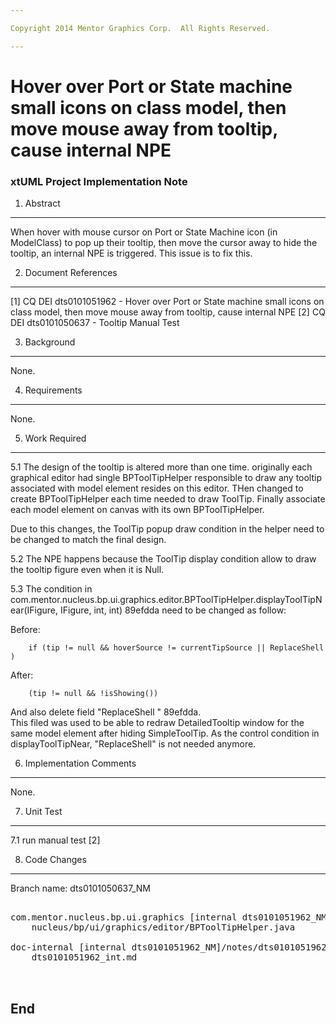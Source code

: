 ```yaml
---

Copyright 2014 Mentor Graphics Corp.  All Rights Reserved.

---
```


# Hover over Port or  State machine small icons on class model, then move mouse away from tooltip, cause internal NPE
### xtUML Project Implementation Note

1. Abstract
-----------
  When hover with mouse cursor on Port or State Machine icon (in ModelClass) to
 pop up their tooltip, then move the cursor away to hide the tooltip, an 
 internal NPE is triggered. This issue is to fix this.


2. Document References
----------------------
[1] CQ DEI dts0101051962 - Hover over Port or  State machine small icons on 
		class model, then move mouse away from tooltip, cause internal NPE
[2] CQ DEI  dts0101050637 - Tooltip Manual Test  

3. Background
-------------
None.

4. Requirements
---------------
None.

5. Work Required
----------------
5.1 The design of the tooltip is altered more than one time. originally each
    graphical editor had single BPToolTipHelper responsible to draw any tooltip
    associated with model element resides on this editor. THen changed to
    create BPToolTipHelper each time needed to draw ToolTip. Finally associate
    each model element on canvas with its own BPToolTipHelper.  
    
Due to this changes, the ToolTip popup draw condition in the helper 
    need to be changed to match the final design.
    
5.2 The NPE happens because the ToolTip display condition allow to draw the 
	tooltip figure even when it is Null.
    
5.3 The condition in com.mentor.nucleus.bp.ui.graphics.editor.BPToolTipHelper.displayToolTipNear(IFigure, IFigure, int, int) 89efdda
	need to be changed as follow: 

Before:  
```
	if (tip != null && hoverSource != currentTipSource || ReplaceShell )  
```
After:  
```
	(tip != null && !isShowing())  
```

And also delete field "ReplaceShell " 89efdda.  
This filed was used to be able to redraw DetailedTooltip window for the 
same model element after hiding SimpleToolTip. As the control condition in
displayToolTipNear, "ReplaceShell" is not needed anymore.
 

6. Implementation Comments
--------------------------
None.

7. Unit Test
------------
7.1 run manual test [2]

8. Code Changes
---------------
Branch name: dts0101050637_NM

<pre>

com.mentor.nucleus.bp.ui.graphics [internal dts0101051962_NM]/src/com/mentor/
    nucleus/bp/ui/graphics/editor/BPToolTipHelper.java

doc-internal [internal dts0101051962_NM]/notes/dts0101051962/
    dts0101051962_int.md


</pre>

End
---

